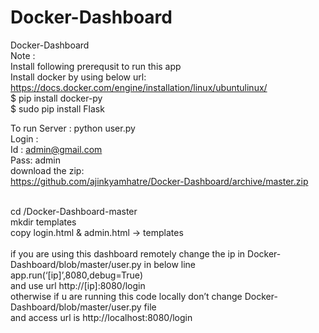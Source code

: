 # Docker-Dashboard
Docker-Dashboard</br>
Note : </br>
Install following prerequsit to run this app
</br>
Install docker by using below url:
</br>
https://docs.docker.com/engine/installation/linux/ubuntulinux/</br>
$ pip install docker-py </br>
$ sudo pip install Flask</br>

To run Server : python user.py</br>
Login :</br>
Id : admin@gmail.com</br>
Pass: admin
</br>
download the zip:
</br>
https://github.com/ajinkyamhatre/Docker-Dashboard/archive/master.zip
</br></br>
 

cd /Docker-Dashboard-master
</br>
mkdir templates </br>
copy login.html & admin.html -> templates</br></br>
if you are using this dashboard remotely change the ip in Docker-Dashboard/blob/master/user.py in below line
</br>
app.run(‘[ip]’,8080,debug=True)
 </br>
and use url http://[ip]:8080/login
</br>
otherwise if u are running this code locally don’t change Docker-Dashboard/blob/master/user.py file
</br>
and access url is http://localhost:8080/login

 

 
